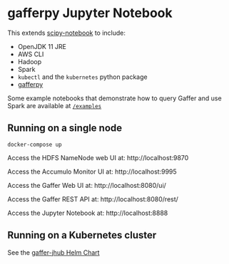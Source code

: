 # gafferpy Jupyter Notebook

This extends [scipy-notebook](https://github.com/jupyter/docker-stacks/tree/master/scipy-notebook) to include:

* OpenJDK 11 JRE
* AWS CLI
* Hadoop
* Spark
* `kubectl` and the `kubernetes` python package
* [gafferpy](https://github.com/gchq/gaffer-tools/tree/master/python-shell)

Some example notebooks that demonstrate how to query Gaffer and use Spark are available at [`/examples`](examples/)


## Running on a single node

```
docker-compose up
```

Access the HDFS NameNode web UI at: http://localhost:9870

Access the Accumulo Monitor UI at: http://localhost:9995

Access the Gaffer Web UI at: http://localhost:8080/ui/

Access the Gaffer REST API at: http://localhost:8080/rest/

Access the Jupyter Notebook at: http://localhost:8888


## Running on a Kubernetes cluster

See the [gaffer-jhub Helm Chart](../../kubernetes/gaffer-jhub/)
